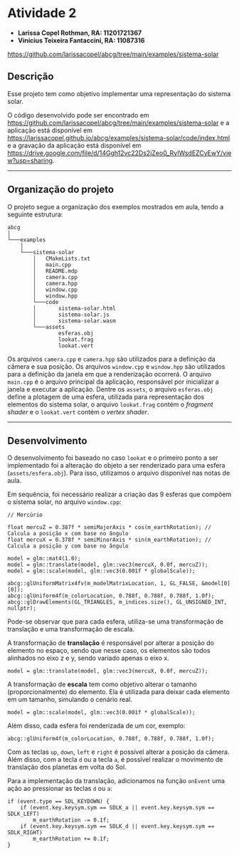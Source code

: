 # Atividade 2

- **Larissa Copel Rothman, RA: 11201721367**
- **Vinícius Teixeira Fantaccini, RA: 11087316**

https://github.com/larissacopel/abcg/tree/main/examples/sistema-solar

## Descrição

Esse projeto tem como objetivo implementar uma representação do sistema solar.

O código desenvolvido pode ser encontrado em https://github.com/larissacopel/abcg/tree/main/examples/sistema-solar e a aplicação está disponível em https://larissacopel.github.io/abcg/examples/sistema-solar/code/index.html e a gravação da aplicação está disponível em https://drive.google.com/file/d/14Ggh12vc22Ds2jZeo0_RyIWsdEZCyEwY/view?usp=sharing.

---

## Organização do projeto

O projeto segue a organização dos exemplos mostrados em aula, tendo a seguinte estrutura:

```
abcg
│
└───examples
    │
    └───sistema-solar
        │   CMakeLists.txt 
        │   main.cpp
        │   README.mdp
        │   camera.cpp
        │   camera.hpp
        │   window.cpp
        │   window.hpp
        └───code
        │       sistema-solar.html
        │       sistema-solar.js
        │       sistema-solar.wasm
        └───assets
                esferas.obj
                lookat.frag
                lookat.vert
```

Os arquivos `camera.cpp` e `camera.hpp` são utilizados para a definição da câmera e sua posição. Os arquivos `window.cpp` e `window.hpp` são utilizados para a definição da janela em que a renderização ocorrerá. O arquivo `main.cpp` é o arquivo principal da aplicação, responsável por inicializar a janela e executar a aplicação. Dentre os `assets`, o arquivo `esferas.obj` define a plotagem de uma esfera, utilizada para representação dos elementos do sistema solar, o arquivo `lookat.frag` contém o *fragment shader* e o `lookat.vert` contém o *vertex shader*.

---

## Desenvolvimento

O desenvolvimento foi baseado no caso `lookat` e o primeiro ponto a ser implementado foi a alteração do objeto a ser renderizado para uma esfera (`assets/esfera.obj`). Para isso, utilizamos o arquivo disponível nas notas de aula.

Em sequência, foi necessário realizar a criação das 9 esferas que compõem o sistema solar, no arquivo `window.cpp`: 


```
// Mercúrio

float mercuZ = 0.387f * semiMajorAxis * cos(m_earthRotation); // Calcula a posição x com base no ângulo
float mercuX = 0.378f * semiMinorAxis * sin(m_earthRotation); // Calcula a posição y com base no ângulo

model = glm::mat4(1.0);
model = glm::translate(model, glm::vec3(mercuX, 0.0f, mercuZ));
model = glm::scale(model, glm::vec3(0.001f * globalScale));

abcg::glUniformMatrix4fv(m_modelMatrixLocation, 1, GL_FALSE, &model[0][0]);
abcg::glUniform4f(m_colorLocation, 0.788f, 0.788f, 0.788f, 1.0f);
abcg::glDrawElements(GL_TRIANGLES, m_indices.size(), GL_UNSIGNED_INT, nullptr);
```

Pode-se observar que para cada esfera, utiliza-se uma transformação de translação e uma transformação de escala.

A transformação de **translação** é responsável por alterar a posição do elemento no espaço, sendo que nesse caso, os elementos são todos alinhados no eixo z e y, sendo variado apenas o eixo x.

`model = glm::translate(model, glm::vec3(mercuX, 0.0f, mercuZ));`

A transformação de **escala** tem como objetivo alterar o tamanho (proporcionalmente) do elemento. Ela é utilizada para deixar cada elemento em um tamanho, simulando o cenário real.

`model = glm::scale(model, glm::vec3(0.001f * globalScale));`

Além disso, cada esfera foi renderizada de um cor, exemplo:

`abcg::glUniform4f(m_colorLocation, 0.788f, 0.788f, 0.788f, 1.0f);`


Com as teclas `up`, `down`, `left` e `right` é possível alterar a posição da câmera. Além disso, com a tecla `d` ou a tecla `a`, é possível realizar o movimento de translação dos planetas em volta do Sol.

Para a implementação da translação, adicionamos na função `onEvent` uma ação ao pressionar as teclas `d` ou `a`:

```
if (event.type == SDL_KEYDOWN) {
    if (event.key.keysym.sym == SDLK_a || event.key.keysym.sym == SDLK_LEFT)
        m_earthRotation -= 0.1f;
    if (event.key.keysym.sym == SDLK_d || event.key.keysym.sym == SDLK_RIGHT)
        m_earthRotation += 0.1f;
}
```